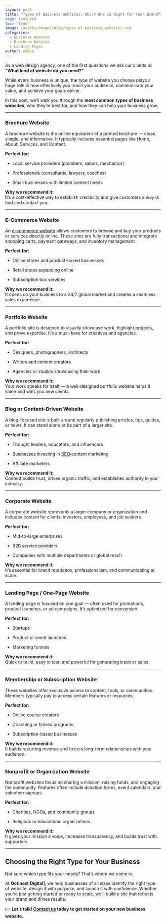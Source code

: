 ```yaml
---
layout: post
title: "Types of Business Websites: Which One Is Right for Your Brand?"
tags: featured
toc: "true"
image: /assets/images/blog/types-of-business-websites.svg
categories:
  - Business Website
  - Brochure Website
  - Landing Pages
author: admin
---
```

As a web design agency, one of the first questions we ask our clients is: **“What kind of website do you need?”**

While every business is unique, the type of website you choose plays a huge role in how effectively you reach your audience, communicate your value, and achieve your goals online.

In this post, we’ll walk you through the **most common types of business websites**, who they’re best for, and how they can help your business grow.

----------

### **Brochure Website**

A brochure website is the online equivalent of a printed brochure — clean, simple, and informative. It typically includes essential pages like Home, About, Services, and Contact.

**Perfect for:**

-   Local service providers (plumbers, salons, mechanics)
    
-   Professionals (consultants, lawyers, coaches)
    
-   Small businesses with limited content needs
    

**Why we recommend it:**  
It’s a cost-effective way to establish credibility and give customers a way to find and contact you.

----------

### **E-Commerce Website**

An [e-commerce website](/ecommerce/) allows customers to browse and buy your products or services directly online. These sites are fully transactional and integrate shopping carts, payment gateways, and inventory management.

**Perfect for:**

-   Online stores and product-based businesses
    
-   Retail shops expanding online
    
-   Subscription box services
    

**Why we recommend it:**  
It opens up your business to a 24/7 global market and creates a seamless sales experience.

----------

### **Portfolio Website**

A portfolio site is designed to visually showcase work, highlight projects, and prove expertise. It’s a must-have for creatives and agencies.

**Perfect for:**

-   Designers, photographers, architects
    
-   Writers and content creators
    
-   Agencies or studios showcasing their work
    

**Why we recommend it:**  
Your work speaks for itself — a well-designed portfolio website helps it shine and wins you new clients.

----------

### **Blog or Content-Driven Website**

A blog-focused site is built around regularly publishing articles, tips, guides, or news. It can stand alone or be part of a larger site.

**Perfect for:**

-   Thought leaders, educators, and influencers
    
-   Businesses investing in [SEO](/seo/)/content marketing
    
-   Affiliate marketers
    

**Why we recommend it:**  
Content builds trust, drives organic traffic, and establishes authority in your industry.

----------

### **Corporate Website**

A corporate website represents a larger company or organization and includes content for clients, investors, employees, and job seekers.

**Perfect for:**

-   Mid-to-large enterprises
    
-   B2B service providers
    
-   Companies with multiple departments or global reach
    

**Why we recommend it:**  
It’s essential for brand reputation, professionalism, and communicating at scale.

----------

### **Landing Page / One-Page Website**

A landing page is focused on one goal — often used for promotions, product launches, or ad campaigns. It’s optimized for conversion.

**Perfect for:**

-   Startups
    
-   Product or event launches
    
-   Marketing funnels
    

**Why we recommend it:**  
Quick to build, easy to test, and powerful for generating leads or sales.

----------

### **Membership or Subscription Website**

These websites offer exclusive access to content, tools, or communities. Members typically pay to access certain features or resources.

**Perfect for:**

-   Online course creators
    
-   Coaching or fitness programs
    
-   Subscription-based businesses
    

**Why we recommend it:**  
It builds recurring revenue and fosters long-term relationships with your audience.

----------

### **Nonprofit or Organization Website**

Nonprofit websites focus on sharing a mission, raising funds, and engaging the community. Features often include donation forms, event calendars, and volunteer signups.

**Perfect for:**

-   Charities, NGOs, and community groups
    
-   Religious or educational organizations
    

**Why we recommend it:**  
It gives your mission a voice, increases transparency, and builds trust with supporters.

----------

## Choosing the Right Type for Your Business

Not sure which type fits your needs? That’s where we come in.

At **Ootinest Digital]**, we help businesses of all sizes identify the right type of website, design it with purpose, and launch it with confidence. Whether you’re just getting started or ready to scale, we’ll build a site that reflects your brand and drives results.

👉 **Let’s talk! [Contact us](/#contact) today to get started on your new business website.** 
